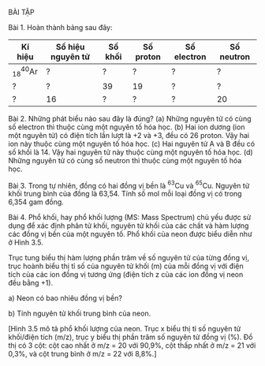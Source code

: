 BÀI TẬP

Bài 1. Hoàn thành bảng sau đây:

Kí hiệu | Số hiệu nguyên tử | Số khối | Số proton | Số electron | Số neutron
-------|---------------------|---------|-----------|-------------|------------
$^{40}_{18}$Ar | ? | ? | ? | ? | ?
? | ? | 39 | 19 | ? | ?
? | 16 | ? | ? | ? | 20

Bài 2. Những phát biểu nào sau đây là đúng?
(a) Những nguyên tử có cùng số electron thì thuộc cùng một nguyên tố hóa học.
(b) Hai ion dương (ion một nguyên tử) có điện tích lần lượt là +2 và +3, đều có 26 proton. Vậy hai ion này thuộc cùng một nguyên tố hóa học.
(c) Hai nguyên tử A và B đều có số khối là 14. Vậy hai nguyên tử này thuộc cùng một nguyên tố hóa học.
(d) Những nguyên tử có cùng số neutron thì thuộc cùng một nguyên tố hóa học.

Bài 3. Trong tự nhiên, đồng có hai đồng vị bền là $^{63}$Cu và $^{65}$Cu. Nguyên tử khối trung bình của đồng là 63,54. Tính số mol mỗi loại đồng vị có trong 6,354 gam đồng.

Bài 4. Phổ khối, hay phổ khối lượng (MS: Mass Spectrum) chủ yếu được sử dụng để xác định phân tử khối, nguyên tử khối của các chất và hàm lượng các đồng vị bền của một nguyên tố. Phổ khối của neon được biểu diễn như ở Hình 3.5.

Trục tung biểu thị hàm lượng phần trăm về số nguyên tử của từng đồng vị, trục hoành biểu thị tỉ số của nguyên tử khối (m) của mỗi đồng vị với điện tích của các ion đồng vị tương ứng (điện tích z của các ion đồng vị neon đều bằng +1).

a) Neon có bao nhiêu đồng vị bền?

b) Tính nguyên tử khối trung bình của neon.

[Hình 3.5 mô tả phổ khối lượng của neon. Trục x biểu thị tỉ số nguyên tử khối/điện tích (m/z), trục y biểu thị phần trăm số nguyên tử đồng vị (%). Đồ thị có 3 cột: cột cao nhất ở m/z = 20 với 90,9%, cột thấp nhất ở m/z = 21 với 0,3%, và cột trung bình ở m/z = 22 với 8,8%.]